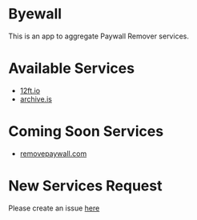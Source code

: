 # Byewall

This is an app to aggregate Paywall Remover services.

# Available Services
 - [12ft.io](https://12ft.io/)
 - [archive.is](http://archive.is/)

# Coming Soon Services
 - [removepaywall.com](https://www.removepaywall.com/)

# New Services Request 

Please create an issue [here](https://github.com/vinaooo/byewall/issues/new?assignees=&labels=&template=services-request.md&title=Service+request)
